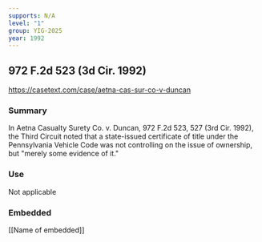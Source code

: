 ```yaml
---
supports: N/A
level: "1"
group: YIG-2025
year: 1992
---
```

## 972 F.2d 523 (3d Cir. 1992)

https://casetext.com/case/aetna-cas-sur-co-v-duncan

### Summary

In Aetna Casualty Surety Co. v. Duncan, 972 F.2d 523, 527 (3rd Cir. 1992), the Third Circuit noted that a state-issued certificate of title under the Pennsylvania Vehicle Code was not controlling on the issue of ownership, but "merely some evidence of it."

### Use

Not applicable

### Embedded

[[Name of embedded]]